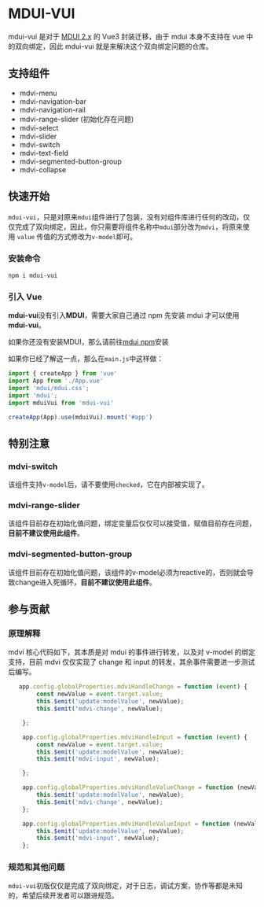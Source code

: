 # MDUI-VUI

mdui-vui 是对于 [MDUI 2.x](https://www.mdui.org/) 的 Vue3 封装迁移，由于 mdui 本身不支持在 vue 中的双向绑定，因此 mdui-vui 就是来解决这个双向绑定问题的仓库。


## 支持组件

- mdvi-menu
- mdvi-navigation-bar
- mdvi-navigation-rail
- mdvi-range-slider (初始化存在问题)
- mdvi-select
- mdvi-slider
- mdvi-switch
- mdvi-text-field
- mdvi-segmented-button-group
- mdvi-collapse

## 快速开始

`mdui-vui`，只是对原来`mdui`组件进行了包装，没有对组件库进行任何的改动，仅仅完成了双向绑定，因此，你只需要将组件名称中`mdui`部分改为`mdvi`，将原来使用 `value` 传值的方式修改为`v-model`即可。

### 安装命令

`npm i mdui-vui`

### 引入 Vue

**mdui-vui**没有引入**MDUI**，需要大家自己通过 npm 先安装 mdui 才可以使用**mdui-vui**。

如果你还没有安装MDUI，那么请前往[mdui npm](https://www.mdui.org/docs/2/getting-started/installation)安装

如果你已经了解这一点，那么在`main.js`中这样做：

```JavaScript
import { createApp } from 'vue'
import App from './App.vue'
import 'mdui/mdui.css';
import 'mdui';
import mduiVui from 'mdui-vui'

createApp(App).use(mduiVui).mount('#app')

```

## 特别注意

### mdvi-switch

该组件支持`v-model`后，请不要使用`checked`，它在内部被实现了。

### mdvi-range-slider

该组件目前存在初始化值问题，绑定变量后仅仅可以接受值，赋值目前存在问题，**目前不建议使用此组件**。

### mdvi-segmented-button-group

该组件目前存在初始化值问题，该组件的v-model必须为reactive的，否则就会导致change进入死循环，**目前不建议使用此组件**。

## 参与贡献

### 原理解释

mdvi 核心代码如下，其本质是对 mdui 的事件进行转发，以及对 v-model 的绑定支持，目前 mdvi 仅仅实现了 change 和 input 的转发，其余事件需要进一步测试后编写。

```JavaScript
   app.config.globalProperties.mdviHandleChange = function (event) {
        const newValue = event.target.value;
        this.$emit('update:modelValue', newValue);
        this.$emit('mdvi-change', newValue);

    };

    app.config.globalProperties.mdviHandleInput = function (event) {
        const newValue = event.target.value;
        this.$emit('update:modelValue', newValue);
        this.$emit('mdvi-input', newValue);

    };

    app.config.globalProperties.mdviHandleValueChange = function (newValue) {
        this.$emit('update:modelValue', newValue);
        this.$emit('mdvi-change', newValue);
    };

    app.config.globalProperties.mdviHandleValueInput = function (newValue) {
        this.$emit('update:modelValue', newValue);
        this.$emit('mdvi-input', newValue);
    };
```

### 规范和其他问题

`mdui-vui`初版仅仅是完成了双向绑定，对于日志，调试方案，协作等都是未知的，希望后续开发者可以跟进规范。
